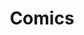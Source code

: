 ---
title: Comics
footer:
  img: shaman.png
  alt: Illustration of Juan wearing a dad hat, some wizard attire, while running with scrolls on his hands.
draft: false
---